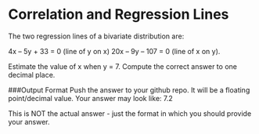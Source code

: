 # Correlation and Regression Lines

The two regression lines of a bivariate distribution are:
 
4x – 5y + 33 = 0 (line of y on x) 20x – 9y – 107 = 0 (line of x on y). 

Estimate the value of x when y = 7. Compute the correct answer to one decimal place.

###Output Format 
Push the answer to your github repo. It will be a floating point/decimal value. Your answer may look like: 7.2

This is NOT the actual answer - just the format in which you should provide your answer.